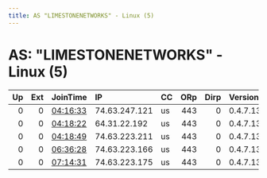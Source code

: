 ```yaml
---
title: AS "LIMESTONENETWORKS" - Linux (5)
---
```


# AS: "LIMESTONENETWORKS" - Linux (5)

|   Up |   Ext | JoinTime                                                                                              | IP            | CC   |   ORp |   Dirp | Version   | Contact   | Nickname            |   eFamMembers |
|-----:|------:|:------------------------------------------------------------------------------------------------------|:--------------|:-----|------:|-------:|:----------|:----------|:--------------------|--------------:|
|    0 |     0 | [04:16:33](https://nusenu.github.io/OrNetStats/w/relay/4AF82805FB99E6D9F84527D492AC5329E21AFB69.html) | 74.63.247.121 | us   |   443 |      0 | 0.4.7.13  | None      | gmVUf4lx7C6jMD7oXW1 |             1 |
|    0 |     0 | [04:18:22](https://nusenu.github.io/OrNetStats/w/relay/8626685862FB95C59B02BF5A8E04610B46F4400C.html) | 64.31.22.192  | us   |   443 |      0 | 0.4.7.13  | None      | mKaYFDRRYvHpLcVSiTf |             1 |
|    0 |     0 | [04:18:49](https://nusenu.github.io/OrNetStats/w/relay/2CDC7E8D9684F545C630469ADF9DC656A7F55118.html) | 74.63.223.211 | us   |   443 |      0 | 0.4.7.13  | None      | ciDDoEMn42TkjXGo1tr |             1 |
|    0 |     0 | [06:36:28](https://nusenu.github.io/OrNetStats/w/relay/BE1C36EEBA2959EDD83527F8A60B3D997913CA4A.html) | 74.63.223.166 | us   |   443 |      0 | 0.4.7.13  | None      | iJgSQALNsTSh6RwN20w |             1 |
|    0 |     0 | [07:14:31](https://nusenu.github.io/OrNetStats/w/relay/8E218E28A852D024704A1ECD0E186F62C2322218.html) | 74.63.223.175 | us   |   443 |      0 | 0.4.7.13  | None      | PS1L3vbmMJ714crWldF |             1 |
